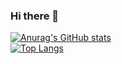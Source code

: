 ### Hi there 👋

<!--
**politics-in-the-pond/politics-in-the-pond** is a ✨ _special_ ✨ repository because its `README.md` (this file) appears on your GitHub profile.

Here are some ideas to get you started:

- 🔭 I’m currently working on ...
- 🌱 I’m currently learning ...
- 👯 I’m looking to collaborate on ...
- 🤔 I’m looking for help with ...
- 💬 Ask me about ...
- 📫 How to reach me: ...
- 😄 Pronouns: ...
- ⚡ Fun fact: ...
-->

[![Anurag's GitHub stats](https://github-readme-stats.vercel.app/api?username=politics-in-the-pond&hide_title=true&show_icons=true&include_all_commits=true)](https://github.com/politics-in-the-pond)
</br>
[![Top Langs](https://github-readme-stats.vercel.app/api/top-langs/?username=politics-in-the-pond&langs_count=10&layout=compact)](https://github.com/politics-in-the-pond) 

